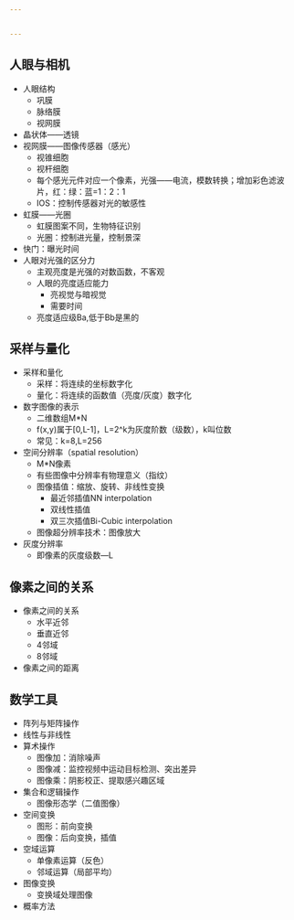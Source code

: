 ```yaml
---


---
```


<h2 id="人眼与相机">人眼与相机</h2>
<ul>
<li>人眼结构
<ul>
<li>巩膜</li>
<li>脉络膜</li>
<li>视网膜</li>
</ul>
</li>
<li>晶状体——透镜</li>
<li>视网膜——图像传感器（感光）
<ul>
<li>视锥细胞</li>
<li>视杆细胞</li>
<li>每个感光元件对应一个像素，光强——电流，模数转换；增加彩色滤波片，红：绿：蓝=1：2：1</li>
<li>IOS：控制传感器对光的敏感性</li>
</ul>
</li>
<li>虹膜——光圈
<ul>
<li>虹膜图案不同，生物特征识别</li>
<li>光圈：控制进光量，控制景深</li>
</ul>
</li>
<li>快门：曝光时间</li>
<li>人眼对光强的区分力
<ul>
<li>主观亮度是光强的对数函数，不客观</li>
<li>人眼的亮度适应能力
<ul>
<li>亮视觉与暗视觉</li>
<li>需要时间</li>
</ul>
</li>
<li>亮度适应级Ba,低于Bb是黑的</li>
</ul>
</li>
</ul>
<h2 id="采样与量化">采样与量化</h2>
<ul>
<li>采样和量化
<ul>
<li>采样：将连续的坐标数字化</li>
<li>量化：将连续的函数值（亮度/灰度）数字化</li>
</ul>
</li>
<li>数字图像的表示
<ul>
<li>二维数组M*N</li>
<li>f(x,y)属于[0,L-1]，L=2^k为灰度阶数（级数），k叫位数</li>
<li>常见：k=8,L=256</li>
</ul>
</li>
<li>空间分辨率（spatial resolution）
<ul>
<li>M*N像素</li>
<li>有些图像中分辨率有物理意义（指纹）</li>
<li>图像插值：缩放、旋转、非线性变换
<ul>
<li>最近邻插值NN interpolation</li>
<li>双线性插值</li>
<li>双三次插值Bi-Cubic interpolation</li>
</ul>
</li>
<li>图像超分辨率技术：图像放大</li>
</ul>
</li>
<li>灰度分辨率
<ul>
<li>即像素的灰度级数—L</li>
</ul>
</li>
</ul>
<h2 id="像素之间的关系">像素之间的关系</h2>
<ul>
<li>像素之间的关系
<ul>
<li>水平近邻</li>
<li>垂直近邻</li>
<li>4邻域</li>
<li>8邻域</li>
</ul>
</li>
<li>像素之间的距离</li>
</ul>
<h2 id="数学工具">数学工具</h2>
<ul>
<li>阵列与矩阵操作</li>
<li>线性与非线性</li>
<li>算术操作
<ul>
<li>图像加：消除噪声</li>
<li>图像减：监控视频中运动目标检测、突出差异</li>
<li>图像乘：阴影校正、提取感兴趣区域</li>
</ul>
</li>
<li>集合和逻辑操作
<ul>
<li>图像形态学（二值图像）</li>
</ul>
</li>
<li>空间变换
<ul>
<li>图形：前向变换</li>
<li>图像：后向变换，插值</li>
</ul>
</li>
<li>空域运算
<ul>
<li>单像素运算（反色）</li>
<li>邻域运算（局部平均）</li>
</ul>
</li>
<li>图像变换
<ul>
<li>变换域处理图像</li>
</ul>
</li>
<li>概率方法</li>
</ul>

<!--stackedit_data:
eyJoaXN0b3J5IjpbLTQ1ODgxNzg0MF19
-->